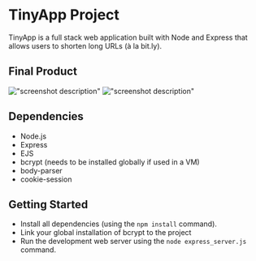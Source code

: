 # TinyApp Project

TinyApp is a full stack web application built with Node and Express that allows users to shorten long URLs (à la bit.ly).

## Final Product

!["screenshot description"](#)
!["screenshot description"](#)

## Dependencies

- Node.js
- Express
- EJS
- bcrypt (needs to be installed globally if used in a VM)
- body-parser
- cookie-session

## Getting Started

- Install all dependencies (using the `npm install` command).
- Link your global installation of bcrypt to the project
- Run the development web server using the `node express_server.js` command.

